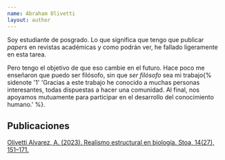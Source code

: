 ```yaml
---
name: Abraham Olivetti
layout: author
---
```


Soy estudiante de posgrado. Lo que significa que tengo que publicar *papers* en revistas académicas y como podrán ver, he fallado ligeramente en esta tarea.

Pero tengo el objetivo de que eso cambie en el futuro. Hace poco me enseñaron que puedo ser filósofo, sin que *ser filósofo* sea mi trabajo{% sidenote '1' 'Gracias a este trabajo he conocido a muchas personas interesantes, todas dispuestas a hacer una comunidad. Al final, nos apoyamos mutuamente para participar en el desarrollo del conocimiento humano.' %}.



## Publicaciones


[Olivetti Alvarez, A. (2023). Realismo estructural en biología. Stoa, 14(27), 151–171.](https://doi.org/10.25009/st.2023.27.2745)





<!--
Hay algo que sin duda sí me gusta: leer e investigar. A veces el proceso es difícil y una constante pelea contra la voluntad. Pero por lo general el trabajo trae sus recompensas, auqneu sea sólo hacer una pequeña distinción en un tema. Mi trabajo de grado trata sobre inferencias causales. Especialmente las utilizadas en biología evolutiva. Me interesa en particular dar una definición causal de fitness. Abajo una presentación donde expongo esto.
<embed src="/failosophy/assets/images/output.pdf" type="application/pdf" width="100%" height="400" />
-->
